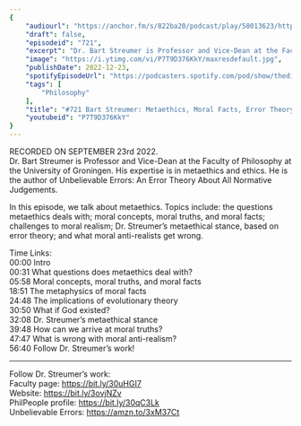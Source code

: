 ```yaml
---
{
	"audiourl": "https://anchor.fm/s/822ba20/podcast/play/58013623/https%3A%2F%2Fd3ctxlq1ktw2nl.cloudfront.net%2Fstaging%2F2022-8-23%2Ff5e73f91-8145-0722-b22e-2733c334a28d.m4a",
	"draft": false,
	"episodeid": "721",
	"excerpt": "Dr. Bart Streumer is Professor and Vice-Dean at the Faculty of Philosophy at the University of Groningen. His expertise is in metaethics and ethics. He is the author of Unbelievable Errors: An Error Theory About All Normative Judgements. ",
	"image": "https://i.ytimg.com/vi/P7T9D376KkY/maxresdefault.jpg",
	"publishDate": 2022-12-23,
	"spotifyEpisodeUrl": "https://podcasters.spotify.com/pod/show/thedissenter/episodes/721-Bart-Streumer-Metaethics--Moral-Facts--Error-Theory--and-Moral-Anti-Realism-e1o8ufn",
	"tags": [
		"Philosophy"
	],
	"title": "#721 Bart Streumer: Metaethics, Moral Facts, Error Theory, and Moral (Anti)-Realism",
	"youtubeid": "P7T9D376KkY"
}
---
```

RECORDED ON SEPTEMBER 23rd 2022.  
Dr. Bart Streumer is Professor and Vice-Dean at the Faculty of Philosophy at the University of Groningen. His expertise is in metaethics and ethics. He is the author of Unbelievable Errors: An Error Theory About All Normative Judgements. 

In this episode, we talk about metaethics. Topics include: the questions metaethics deals with; moral concepts, moral truths, and moral facts; challenges to moral realism; Dr. Streumer’s metaethical stance, based on error theory; and what moral anti-realists get wrong.

Time Links:  
<time>00:00</time> Intro  
<time>00:31</time> What questions does metaethics deal with?  
<time>05:58</time> Moral concepts, moral truths, and moral facts  
<time>18:51</time> The metaphysics of moral facts  
<time>24:48</time> The implications of evolutionary theory  
<time>30:50</time> What if God existed?  
<time>32:08</time> Dr. Streumer’s metaethical stance  
<time>39:48</time> How can we arrive at moral truths?  
<time>47:47</time> What is wrong with moral anti-realism?  
<time>56:40</time> Follow Dr. Streumer’s work!

---

Follow Dr. Streumer’s work:  
Faculty page: https://bit.ly/30uHGI7  
Website: https://bit.ly/3ovjNZv  
PhilPeople profile: https://bit.ly/30qC3Lk  
Unbelievable Errors: https://amzn.to/3xM37Ct
